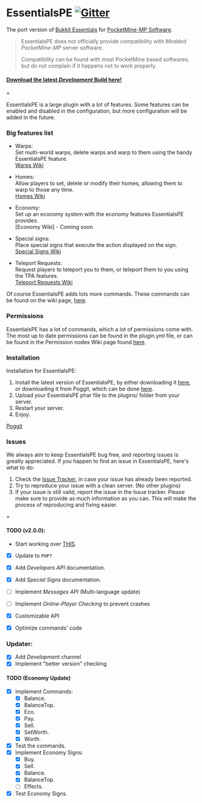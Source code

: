 EssentialsPE  [![Gitter](https://badges.gitter.im/Join%20Chat.svg)](https://gitter.im/LegendOfMCPE/EssentialsPE?utm_source=badge&utm_medium=badge&utm_campaign=pr-badge&utm_content=badge)
=========

The port version of [Bukkit Essentials](http://dev.bukkit.org/bukkit-plugins/essentials/) for [PocketMine-MP Software](http://www.pmmp.gq/).

> EssentialsPE does not officially provide compatibility with _Modded PocketMine-MP_ server software.
>
> Compatibility can be found with most PocketMine based softwares, but do not complain if it happens not to work properly.

#### [Download the latest _Development_ Build here!](https://github.com/LegendOfMCPE/EssentialsPE/raw/travis-build/EssentialsPE.phar)

=

EssentialsPE is a large plugin with a lot of features. Some features can be enabled and disabled in the configuration, but more configuration will be added in the future.

### Big features list
 - Warps:<br>
 Set multi-world warps, delete warps and warp to them using the handy EssentialsPE feature.<br>
 [Warps Wiki](https://github.com/LegendOfMCPE/EssentialsPE/wiki/Commands-List#warp-commands)
 
 - Homes:<br>
 Allow players to set, delete or modify their homes, allowing them to warp to those any time.<br>
 [Homes Wiki](https://github.com/LegendOfMCPE/EssentialsPE/wiki/Commands-List#home-commands)
 
 - Economy:<br>
 Set up an economy system with the economy features EssentialsPE provides.<br>
 [Economy Wiki] - Coming soon
 
 - Special signs:<br>
 Place special signs that execute the action displayed on the sign.<br>
 [Special Signs Wiki](https://github.com/LegendOfMCPE/EssentialsPE/wiki/Special-Signs)

 - Teleport Requests:<br>
 Request players to teleport you to them, or teleport them to you using the TPA features.<br>
 [Teleport Requests Wiki](https://github.com/LegendOfMCPE/EssentialsPE/wiki/Commands-List#teleport-requests-commands)

Of course EssentialsPE adds lots more commands. These commands can be found on the wiki page, [here](https://github.com/LegendOfMCPE/EssentialsPE/wiki/Commands-List).

### Permissions
EssentialsPE has a lot of commands, which a lot of permissions come with. The most up to date permissions can be found in the plugin.yml file, or can be found in the Permission nodes Wiki page found [here](https://github.com/LegendOfMCPE/EssentialsPE/wiki/Permission-Nodes).

### Installation
Installation for EssentialsPE:<br>
1. Install the latest version of EssentialsPE, by either downloading it [here](https://github.com/LegendOfMCPE/EssentialsPE/tree/travis-build), or downloading it from Poggit, which can be done [here](https://poggit.pmmp.io/ci/LegendOfMCPE/EssentialsPE/EssentialsPE).<br>
2. Upload your EssentialsPE phar file to the plugins/ folder from your server.<br>
3. Restart your server.<br>
4. Enjoy.<br>

[Poggit](https://camo.githubusercontent.com/a87103badc2a30942712206730fb7fde92bfd8d7/68747470733a2f2f706f676769742e706d6d702e696f2f63692e736869656c642f426c6f636b486f72697a6f6e732f426c6f636b506574732f426c6f636b50657473)

### Issues
We always aim to keep EssentialsPE bug free, and reporting issues is greatly appreciated. If you happen to find an issue in EssentialsPE, here's what to do:<br>
1. Check the [Issue Tracker](https://github.com/LegendOfMCPE/EssentialsPE/issues), in case your issue has already been reported.<br>
2. Try to reproduce your issue with a clean server. (No other plugins)<br>
3. If your issue is still valid, report the issue in the Issue tracker. Please make sure to provide as much information as you can. This will make the process of reproducing and fixing easier.<br>

=

#### TODO (v2.0.0):
* Start working over [THIS](https://gist.github.com/shoghicp/88acec9d15564ccc8e75).
- [x] Update to `PHP7`
- [x] Add _Developers API_ documentation.
- [x] Add _Special Signs_ documentation.
- [ ] Implement _Messages API_ (Multi-language update)
- [ ] Implement _Online-Player Checking_ to prevent crashes
- [x] Customizable API
- [x] Optimize commands' code


### Updater:
  - [x] Add _Development_ channel
  - [x] Implement "better version" checking

#### TODO (Economy Update)
  - [x] Implement Commands:
     - [x] Balance.
     - [x] BalanceTop.
     - [x] Eco.
     - [x] Pay.
     - [x] Sell.
     - [x] SetWorth.
     - [x] Worth.
  - [x] Test the commands.
  - [x] Implement Economy Signs:
     - [x] Buy.
     - [x] Sell.
     - [x] Balance.
     - [x] BalanceTop.
     - [ ] Effects.
  - [x] Test Economy Signs.
